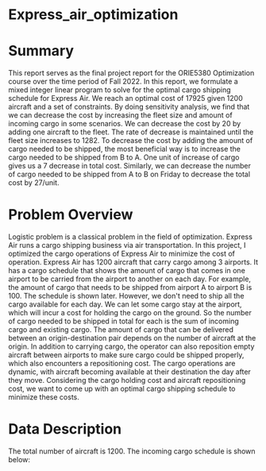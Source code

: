 # Express_air_optimization
# Summary
This report serves as the final project report for the ORIE5380 Optimization course over the time period of Fall 2022.
In this report, we formulate a mixed integer linear program to solve for the optimal cargo shipping schedule for Express Air. We reach an optimal cost of 17925 given 1200 aircraft and a set of constraints. By doing sensitivity analysis, we find that we can decrease the cost by increasing the fleet size and amount of incoming cargo in some scenarios. We can decrease the cost by 20 by adding one aircraft to the fleet. The rate of decrease is maintained until the fleet size increases to 1282. To decrease the cost by adding the amount of cargo needed to be shipped, the most beneficial way is to increase the cargo needed to be shipped from B to A. One unit of increase of cargo gives us a 7 decrease in total cost. Similarly, we can decrease the number of cargo needed to be shipped from A to B on Friday to decrease the total cost by 27/unit.
# Problem Overview
Logistic problem is a classical problem in the field of optimization. Express Air runs a cargo shipping business via air transportation. In this project, I optimized the cargo operations of Express Air to minimize the cost of operation. Express Air has 1200 aircraft that carry cargo among 3 airports. It has a cargo schedule that shows the amount of cargo that comes in one airport to be carried from the airport to another on each day. For example, the amount of cargo that needs to be shipped from airport A to airport B is 100. The schedule is shown later. However, we don't need to ship all the cargo available for each day. We can let some cargo stay at the airport, which will incur a cost for holding the cargo on the ground. So the number of cargo needed to be shipped in total for each is the sum of incoming cargo and existing cargo.
The amount of cargo that can be delivered between an origin-destination pair depends on the number of aircraft at the origin. In addition to carrying cargo, the operator can also reposition empty aircraft between airports to make sure cargo could be shipped properly, which also encounters a repositioning cost. The cargo operations are dynamic, with aircraft becoming available at their destination the day after they move.
Considering the cargo holding cost and aircraft repositioning cost, we want to come up with an optimal cargo shipping schedule to minimize these costs.
# Data Description
The total number of aircraft is 1200.
The incoming cargo schedule is shown below:
